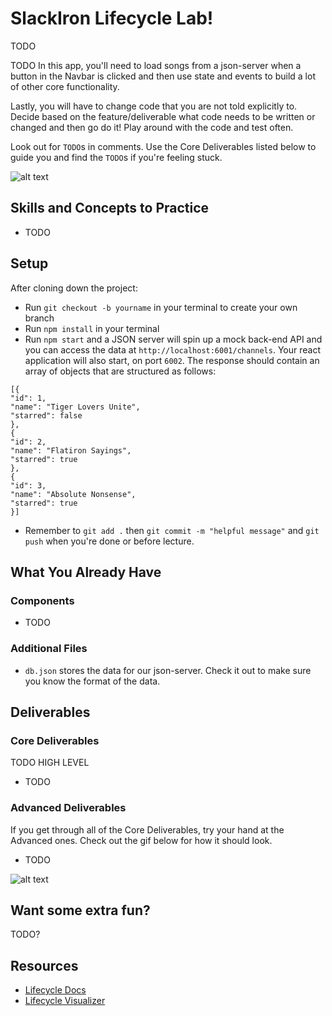 # SlackIron Lifecycle Lab!
TODO

TODO
In this app, you'll need to load songs from a json-server when a button in the Navbar is clicked and then use state and events to build a lot of other core functionality. 

Lastly, you will have to change code that you are not told explicitly to. Decide based on the feature/deliverable what code needs to be written or changed and then go do it! Play around with the code and test often. 

Look out for `TODO`s in comments. Use the Core Deliverables listed below to guide you and find the `TODO`s if you're feeling stuck.

![alt text][core_image]

[core_image]: ./public/SnotifyCore.gif "Core Deliverables"

## Skills and Concepts to Practice
- TODO

## Setup
After cloning down the project:
- Run `git checkout -b yourname` in your terminal to create your own branch
- Run `npm install` in your terminal
- Run `npm start` and a JSON server will spin up a mock back-end API and you can access the data at `http://localhost:6001/channels`. Your react application will also start, on port `6002`. The response should contain an array of objects that are structured as follows:
```
[{
"id": 1,
"name": "Tiger Lovers Unite",
"starred": false
},
{
"id": 2,
"name": "Flatiron Sayings",
"starred": true
},
{
"id": 3,
"name": "Absolute Nonsense",
"starred": true
}]
```
- Remember to `git add .` then `git commit -m "helpful message"` and `git push` when you're done or before lecture. 


## What You Already Have
### Components
- TODO


### Additional Files
- `db.json` stores the data for our json-server. Check it out to make sure you know the format of the data.  


## Deliverables 
### Core Deliverables
TODO HIGH LEVEL 
- TODO

### Advanced Deliverables
If you get through all of the Core Deliverables, try your hand at the Advanced ones. Check out the gif below for how it should look. 
- TODO

![alt text][advanced_image]

[advanced_image]: ./public/SnotifyAdvanced.gif "Core Deliverables"


## Want some extra fun? 
TODO?



## Resources
- [Lifecycle Docs]()
- [Lifecycle Visualizer]()


